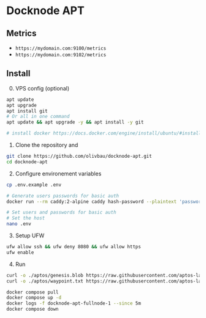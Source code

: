 # Docknode APT

## Metrics

- `https://mydomain.com:9100/metrics`
- `https://mydomain.com:9102/metrics`

## Install

0. VPS config (optional)

```bash
apt update
apt upgrade
apt install git
# Or all in one command
apt update && apt upgrade -y && apt install -y git

# install docker https://docs.docker.com/engine/install/ubuntu/#install-using-the-repository
```

1. Clone the repository and

```bash
git clone https://github.com/olivbau/docknode-apt.git
cd docknode-apt
```

2. Configure environement variables

```bash
cp .env.example .env

# Generate users passwords for basic auth
docker run --rm caddy:2-alpine caddy hash-password --plaintext 'password'

# Set users and passwords for basic auth
# Set the host
nano .env
```

3. Setup UFW

```bash
ufw allow ssh && ufw deny 8080 && ufw allow https
ufw enable
```

4. Run

```bash
curl -o ./aptos/genesis.blob https://raw.githubusercontent.com/aptos-labs/aptos-networks/main/mainnet/genesis.blob
curl -o ./aptos/waypoint.txt https://raw.githubusercontent.com/aptos-labs/aptos-networks/main/mainnet/waypoint.txt

docker compose pull
docker compose up -d
docker logs -f docknode-apt-fullnode-1 --since 5m
docker compose down
```
